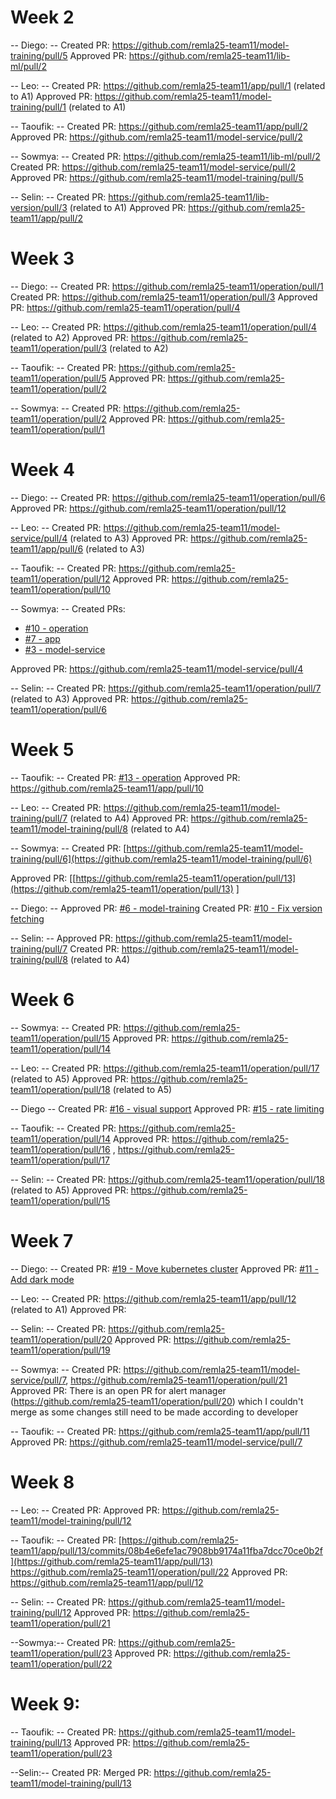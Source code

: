 # Week 2
-- Diego: --
Created PR: https://github.com/remla25-team11/model-training/pull/5
Approved PR: https://github.com/remla25-team11/lib-ml/pull/2

-- Leo: --
Created PR: https://github.com/remla25-team11/app/pull/1 (related to A1)
Approved PR: https://github.com/remla25-team11/model-training/pull/1 (related to A1)

-- Taoufik: --
Created PR: https://github.com/remla25-team11/app/pull/2
Approved PR: https://github.com/remla25-team11/model-service/pull/2

-- Sowmya: --
Created PR: https://github.com/remla25-team11/lib-ml/pull/2
Created PR: https://github.com/remla25-team11/model-service/pull/2
Approved PR: https://github.com/remla25-team11/model-training/pull/5

-- Selin: --
Created PR: https://github.com/remla25-team11/lib-version/pull/3 (related to A1)
Approved PR: https://github.com/remla25-team11/app/pull/2

# Week 3

-- Diego: --
Created PR: https://github.com/remla25-team11/operation/pull/1
Created PR: https://github.com/remla25-team11/operation/pull/3
Approved PR: https://github.com/remla25-team11/operation/pull/4

-- Leo: --
Created PR: https://github.com/remla25-team11/operation/pull/4 (related to A2)
Approved PR: https://github.com/remla25-team11/operation/pull/3 (related to A2)

-- Taoufik: --
Created PR: https://github.com/remla25-team11/operation/pull/5
Approved PR: https://github.com/remla25-team11/operation/pull/2

-- Sowmya: --
Created PR: https://github.com/remla25-team11/operation/pull/2
Approved PR: https://github.com/remla25-team11/operation/pull/1


# Week 4

-- Diego: --
Created PR: https://github.com/remla25-team11/operation/pull/6
Approved PR: https://github.com/remla25-team11/operation/pull/12

-- Leo: --
Created PR: https://github.com/remla25-team11/model-service/pull/4 (related to A3)
Approved PR: https://github.com/remla25-team11/app/pull/6 (related to A3)

-- Taoufik: --
Created PR: https://github.com/remla25-team11/operation/pull/12
Approved PR: https://github.com/remla25-team11/operation/pull/10

-- Sowmya: --
Created PRs:
- [#10 - operation](https://github.com/remla25-team11/operation/pull/10)
- [#7 - app](https://github.com/remla25-team11/app/pull/7)
- [#3 - model-service](https://github.com/remla25-team11/model-service/pull/3)

Approved PR: https://github.com/remla25-team11/model-service/pull/4


-- Selin: --
Created PR: https://github.com/remla25-team11/operation/pull/7 (related to A3)
Approved PR: https://github.com/remla25-team11/operation/pull/6

# Week 5

-- Taoufik: --
Created PR: [#13 - operation](https://github.com/remla25-team11/operation/pull/13)
Approved PR: https://github.com/remla25-team11/app/pull/10

-- Leo: --
Created PR: https://github.com/remla25-team11/model-training/pull/7 (related to A4)
Approved PR: https://github.com/remla25-team11/model-training/pull/8 (related to A4)

-- Sowmya: --
Created PR: [https://github.com/remla25-team11/model-training/pull/6](https://github.com/remla25-team11/model-training/pull/6)

Approved PR: [[https://github.com/remla25-team11/operation/pull/13](https://github.com/remla25-team11/operation/pull/13)
]

-- Diego: --
Approved PR: [#6 - model-training](https://github.com/remla25-team11/model-training/pull/6)
Created PR: [#10 - Fix version fetching](https://github.com/remla25-team11/app/pull/10)

-- Selin: --
Approved PR: https://github.com/remla25-team11/model-training/pull/7 
Created PR: https://github.com/remla25-team11/model-training/pull/8 (related to A4)

# Week 6

-- Sowmya: --
Created PR: https://github.com/remla25-team11/operation/pull/15
Approved PR: https://github.com/remla25-team11/operation/pull/14

-- Leo: --
Created PR: https://github.com/remla25-team11/operation/pull/17 (related to A5)
Approved PR: https://github.com/remla25-team11/operation/pull/18 (related to A5)

-- Diego --
Created PR: [#16 - visual support](https://github.com/remla25-team11/operation/pull/16)
Approved PR: [#15 - rate limiting](https://github.com/remla25-team11/operation/pull/15)

-- Taoufik: --
Created PR: https://github.com/remla25-team11/operation/pull/14
Approved PR: https://github.com/remla25-team11/operation/pull/16 , https://github.com/remla25-team11/operation/pull/17

-- Selin: --
Created PR: https://github.com/remla25-team11/operation/pull/18 (related to A5)
Approved PR: https://github.com/remla25-team11/operation/pull/15

# Week 7

-- Diego: --
Created PR: [#19 - Move kubernetes cluster](https://github.com/remla25-team11/operation/pull/19)
Approved PR: [#11 - Add dark mode](https://github.com/remla25-team11/app/pull/11)

-- Leo: --
Created PR: https://github.com/remla25-team11/app/pull/12 (related to A1)
Approved PR: 

-- Selin: --
Created PR: https://github.com/remla25-team11/operation/pull/20
Approved PR: https://github.com/remla25-team11/operation/pull/19

-- Sowmya: --
Created PR: https://github.com/remla25-team11/model-service/pull/7, https://github.com/remla25-team11/operation/pull/21
Approved PR: There is an open PR for alert manager (https://github.com/remla25-team11/operation/pull/20) which I couldn't merge as some changes still need to be made according to developer

-- Taoufik: --
Created PR: https://github.com/remla25-team11/app/pull/11
Approved PR: https://github.com/remla25-team11/model-service/pull/7

# Week 8

-- Leo: --
Created PR: 
Approved PR: https://github.com/remla25-team11/model-training/pull/12


-- Taoufik: --
Created PR: [https://github.com/remla25-team11/app/pull/13/commits/08b4e6efe1ac7908bb9174a11fba7dcc70ce0b2f](https://github.com/remla25-team11/app/pull/13)
https://github.com/remla25-team11/operation/pull/22
Approved PR: https://github.com/remla25-team11/app/pull/12

-- Selin: --
Created PR: https://github.com/remla25-team11/model-training/pull/12
Approved PR: https://github.com/remla25-team11/operation/pull/21


--Sowmya:--
Created PR: https://github.com/remla25-team11/operation/pull/23
Approved PR: https://github.com/remla25-team11/operation/pull/22

# Week 9:

-- Taoufik: --
Created PR: https://github.com/remla25-team11/model-training/pull/13
Approved PR: https://github.com/remla25-team11/operation/pull/23

--Selin:--
Created PR:
Merged PR: https://github.com/remla25-team11/model-training/pull/13

